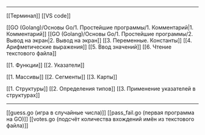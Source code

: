 


---
[[Терминал]]
[[VS code]]

[[GO (Golang)/Основы Go/1. Простейшие программы/1. Комментарий|1. Комментарий]]
[[GO (Golang)/Основы Go/1. Простейшие программы/2. Вывод на экран|2. Вывод на экран]]
[[3. Переменные. Константы]]
[[4. Арифметические выражения]]
[[5. Ввод значений]]
[[6. Чтение текстового файла]]

[[1. Функции]]
[[2. Указатели]]

[[1. Массивы]]
[[2. Сегменты]]
[[3. Карты]]

[[1. Структуры]]
[[2. Определения типов]]
[[3. Применение указателей в структурах]]

---
[[guess.go (игра в случайные числа)]]
[[pass_fail.go (первая программа на GO)]]
[[votes.go (подсчёт количества вхождений имён из текстового файла)]]

